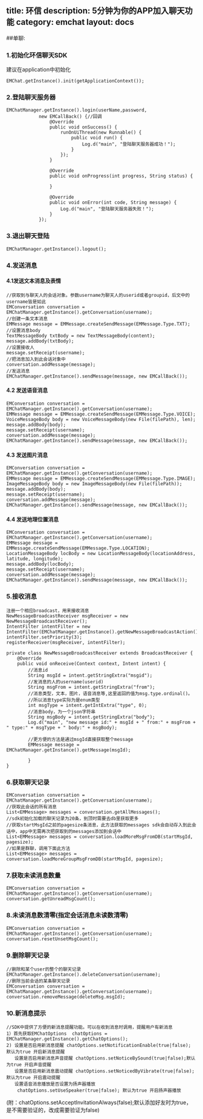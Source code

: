 title: 环信
description: 5分钟为你的APP加入聊天功能
category: emchat
layout: docs
---

##单聊:

### 1.初始化环信聊天SDK
建议在application中初始化

	EMChat.getInstance().init(getApplicationContext());

### 2.登陆聊天服务器
    EMChatManager.getInstance().login(userName,password,
				new EMCallBack() {//回调
					@Override
					public void onSuccess() {
						runOnUiThread(new Runnable() {
							public void run() {
								Log.d("main", "登陆聊天服务器成功！");
							}
						});
					}

					@Override
					public void onProgress(int progress, String status) {

					}

					@Override
					public void onError(int code, String message) {
						Log.d("main", "登陆聊天服务器失败！");
					}
				});

### 3.退出聊天登陆
	EMChatManager.getInstance().logout();

### 4.发送消息 ###

#### 4.1发送文本消息及表情 ####

	//获取到与聊天人的会话对象。参数username为聊天人的userid或者groupid，后文中的username皆是如此
	EMConversation conversation = EMChatManager.getInstance().getConversation(username);
	//创建一条文本消息
    EMMessage message = EMMessage.createSendMessage(EMMessage.Type.TXT);
	//设置消息body
    TextMessageBody txtBody = new TextMessageBody(content);
    message.addBody(txtBody);
	//设置接收人
	message.setReceipt(username);
	//把消息加入到此会话对象中
	conversation.addMessage(message);
	//发送消息
	EMChatManager.getInstance().sendMessage(message, new EMCallBack());


#### 4.2 发送语音消息 ####

	EMConversation conversation = EMChatManager.getInstance().getConversation(username);
	EMMessage message = EMMessage.createSendMessage(EMMessage.Type.VOICE);
	VoiceMessageBody body = new VoiceMessageBody(new File(filePath), len);
    message.addBody(body);
	message.setReceipt(username);
	conversation.addMessage(message);
	EMChatManager.getInstance().sendMessage(message, new EMCallBack());


#### 4.3 发送图片消息 ####

	EMConversation conversation = EMChatManager.getInstance().getConversation(username);
	EMMessage message = EMMessage.createSendMessage(EMMessage.Type.IMAGE);
	ImageMessageBody body = new ImageMessageBody(new File(filePath));
    message.addBody(body);
	message.setReceipt(username);
	conversation.addMessage(message);
	EMChatManager.getInstance().sendMessage(message, new EMCallBack());


#### 4.4 发送地理位置消息 ####

	EMConversation conversation = EMChatManager.getInstance().getConversation(username);
	EMMessage message = EMMessage.createSendMessage(EMMessage.Type.LOCATION);
    LocationMessageBody locBody = new LocationMessageBody(locationAddress, latitude, longitude);
    message.addBody(locBody);
	message.setReceipt(username);
    conversation.addMessage(message);
	EMChatManager.getInstance().sendMessage(message, new EMCallBack());

### 5.接收消息 ###
	注册一个相应broadcast，用来接收消息
	NewMessageBroadcastReceiver msgReceiver = new NewMessageBroadcastReceiver();
	IntentFilter intentFilter = new IntentFilter(EMChatManager.getInstance().getNewMessageBroadcastAction());
    intentFilter.setPriority(3);
    registerReceiver(msgReceiver, intentFilter);
	
	private class NewMessageBroadcastReceiver extends BroadcastReceiver {
        @Override
        public void onReceive(Context context, Intent intent) {
            //消息id
            String msgId = intent.getStringExtra("msgid");
            //发消息的人的username(userid)
            String msgFrom = intent.getStringExtra("from");
            //消息类型，文本，图片，语音消息等,这里返回的值为msg.type.ordinal()。
            //所以消息type实际为是enum类型
            int msgType = intent.getIntExtra("type", 0);
            //消息body，为一个json字符串
            String msgBody = intent.getStringExtra("body");
            Log.d("main", "new message id:" + msgId + " from:" + msgFrom + " type:" + msgType + " body:" + msgBody);
          
            //更方便的方法是通过msgId直接获取整个message
            EMMessage message = EMChatManager.getInstance().getMessage(msgId);
                    
            }
    }

### 6.获取聊天记录 ###
	EMConversation conversation = EMChatManager.getInstance().getConversation(username);
	//获取此会话的所有消息
	List<EMMessage> messages = conversation.getAllMessages();
	//sdk初始化加载的聊天记录为20条，到顶时需要去db里获取更多
	//获取startMsgId之前的pagesize条消息，此方法获取的messages sdk会自动存入到此会话中，app中无需再次把获取到的messages添加到会话中
	List<EMMessage> messages = conversation.loadMoreMsgFromDB(startMsgId, pagesize);
	//如果是群聊，调用下面此方法
	List<EMMessage> messages = conversation.loadMoreGroupMsgFromDB(startMsgId, pagesize);
	

### 7.获取未读消息数量 ###
	EMConversation conversation = EMChatManager.getInstance().getConversation(username);
	conversation.getUnreadMsgCount();

### 8.未读消息数清零(指定会话消息未读数清零) ###
	EMConversation conversation = EMChatManager.getInstance().getConversation(username);
	conversation.resetUnsetMsgCount();

### 9.删除聊天记录 ###
    //删除和某个user的整个的聊天记录
    EMChatManager.getInstance().deleteConversation(username);
    //删除当前会话的某条聊天记录
	EMConversation conversation = EMChatManager.getInstance().getConversation(username);
    conversation.removeMessage(deleteMsg.msgId);

### 10.新消息提示 ###
	//SDK中提供了方便的新消息提醒功能。可以在收到消息时调用，提醒用户有新消息
	1）首先获取EMChatOptions  chatOptions = EMChatManager.getInstance().getChatOptions();
	2) 设置是否启用新消息提醒 chatOptions.setNotificationEnable(true|false); 默认为true 开启新消息提醒
	   设置是否启用新消息声音提醒 chatOptions.setNoticeBySound(true|false);默认为true 开启声音提醒
	   设置是否启用新消息震动提醒 chatOptions.setNoticedByVibrate(true|false);默认为true 开启震动提醒
	   设置语音消息播放是否设置为扬声器播放
		chatOptions.setUseSpeaker(true|false); 默认为true 开启扬声器播放

(附：chatOptions.setAcceptInvitationAlways(false);默认添加好友时为true，是不需要验证的，改成需要验证为false)
	

	
